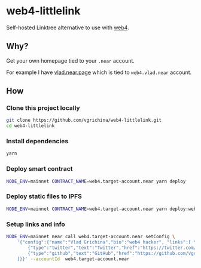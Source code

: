# web4-littlelink

Self-hosted Linktree alternative to use with [web4](https://web4.near.page).

## Why?

Get your own homepage tied to your `.near` account.

For example I have [vlad.near.page](https://vlad.near.page) which is tied to `web4.vlad.near` account.

## How

### Clone this project locally

```bash
git clone https://github.com/vgrichina/web4-littlelink.git
cd web4-littlelink
```

### Install dependencies

```bash
yarn
```

### Deploy smart contract

```bash
NODE_ENV=mainnet CONTRACT_NAME=web4.target-account.near yarn deploy
```

### Deploy static files to IPFS

```bash
NODE_ENV=mainnet CONTRACT_NAME=web4.target-account.near yarn deploy:website
```

### Setup links and info

```bash
NODE_ENV=mainnet near call web4.target-account.near setConfig \
    '{"config":{"name":"Vlad Grichina","bio":"web4 hacker", "links":[ \
        {"type":"twitter","text":"Twitter","href":"https://twitter.com/vgrichina"}, \
        {"type":"github","text":"GitHub","href":"https://github.com/vgrichina"} \
    ]}}' --accountId  web4.target-account.near
```


